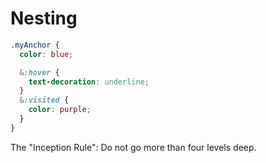 # Nesting

```scss
.myAnchor {
  color: blue;

  &:hover {
    text-decoration: underline;
  }
  &:visited {
    color: purple;
  }
}
```

The "Inception Rule": Do not go more than four levels deep.